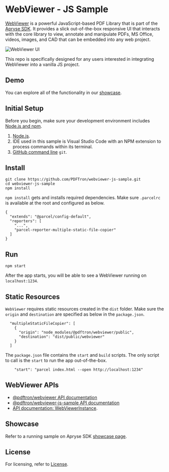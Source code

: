 # WebViewer - JS Sample

[WebViewer](https://docs.apryse.com/documentation/web/) is a powerful JavaScript-based PDF Library that is part of the [Apryse SDK](https://apryse.com/). It provides a slick out-of-the-box responsive UI that interacts with the core library to view, annotate and manipulate PDFs, MS Office, videos, images, and CAD that can be embedded into any web project.

![WebViewer UI](https://www.pdftron.com/downloads/pl/webviewer-ui.png)

This repo is specifically designed for any users interested in integrating WebViewer into a vanilla JS project.

## Demo

You can explore all of the functionality in our [showcase](https://www.pdftron.com/webviewer/demo/).

## Initial Setup

Before you begin, make sure your development environment includes [Node.js and npm](https://www.npmjs.com/get-npm).


1. [Node.js](https://nodejs.org/en).
2. IDE used in this sample is Visual Studio Code with an NPM extension to process commands within its terminal.
3. [GitHub command line](https://github.com/git-guides/install-git) `git`.

## Install

```
git clone https://github.com/PDFTron/webviewer-js-sample.git
cd webviewer-js-sample
npm install
```

`npm install` gets and installs required dependencies. Make sure `.parcelrc` is available at the root and configured as below.

```
{
  "extends": "@parcel/config-default",
  "reporters": [
    "...",
    "parcel-reporter-multiple-static-file-copier"
  ]
}
```

## Run

```
npm start
```

After the app starts, you will be able to see a WebViewer running on `localhost:1234`.

## Static Resources

`WebViewer` requires static resources created in the `dist` folder. Make sure the `origin` and `destination` are specified as below in the `package.json`.

```
  "multipleStaticFileCopier": [
    {
      "origin": "node_modules/@pdftron/webviewer/public",
      "destination": "dist/public/webviewer"
    }
  ]
```

The `package.json` file contains the `start` and `build` scripts. The only script to call is the `start` to run the app out-of-the-box.   

```
    "start": "parcel index.html --open http://localhost:1234"
```

## WebViewer APIs

* [@pdftron/webviewer API documentation](https://docs.apryse.com/api/web/global.html#WebViewer__anchor)
* [@pdftron/webviewer-js-sample API documentation](https://github.com/ApryseSDK/webviewer-js-sample)
* [API documentation: WebViewerInstance](https://docs.apryse.com/api/web/WebViewerInstance.html).

## Showcase

Refer to a running sample on Apryse SDK [showcase page](https://showcase.apryse.com/).


## License

For licensing, refer to [License](LICENSE).

